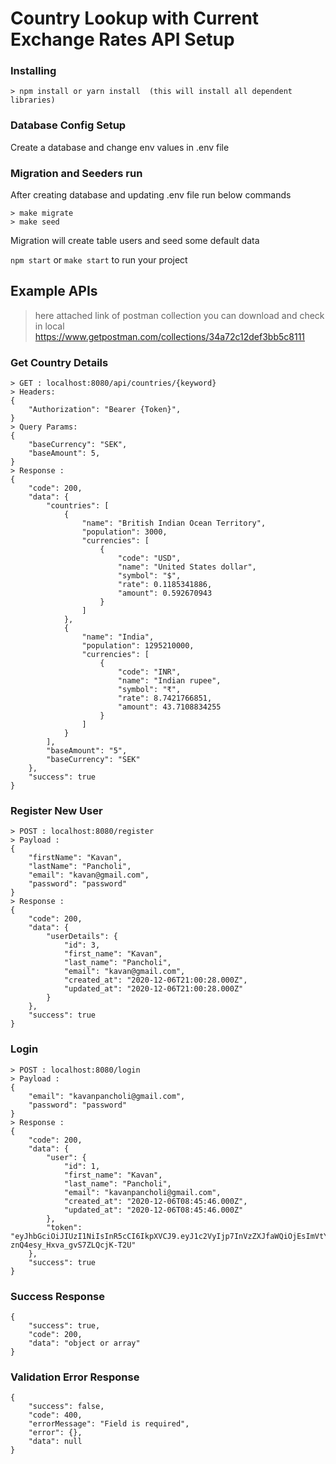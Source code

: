 # Country Lookup with Current Exchange Rates API Setup

### Installing
```
> npm install or yarn install  (this will install all dependent libraries)
```

### Database Config Setup
Create a database and change env values in .env file

### Migration and Seeders run
After creating database and updating .env file run below commands
```
> make migrate
> make seed
```
Migration will create table users and seed some default data

`npm start` or `make start` to run your project 


## Example APIs
>here attached link of postman collection you can download and check in local
>https://www.getpostman.com/collections/34a72c12def3bb5c8111

### Get Country Details
```
> GET : localhost:8080/api/countries/{keyword}
> Headers: 
{
    "Authorization": "Bearer {Token}",
}
> Query Params: 
{
    "baseCurrency": "SEK",
    "baseAmount": 5,
}
> Response : 
{
    "code": 200,
    "data": {
        "countries": [
            {
                "name": "British Indian Ocean Territory",
                "population": 3000,
                "currencies": [
                    {
                        "code": "USD",
                        "name": "United States dollar",
                        "symbol": "$",
                        "rate": 0.1185341886,
                        "amount": 0.592670943
                    }
                ]
            },
            {
                "name": "India",
                "population": 1295210000,
                "currencies": [
                    {
                        "code": "INR",
                        "name": "Indian rupee",
                        "symbol": "₹",
                        "rate": 8.7421766851,
                        "amount": 43.7108834255
                    }
                ]
            }
        ],
        "baseAmount": "5",
        "baseCurrency": "SEK"
    },
    "success": true
}
```
### Register New User
```
> POST : localhost:8080/register
> Payload :
{
    "firstName": "Kavan",
    "lastName": "Pancholi",
    "email": "kavan@gmail.com",
    "password": "password"
}
> Response : 
{
    "code": 200,
    "data": {
        "userDetails": {
            "id": 3,
            "first_name": "Kavan",
            "last_name": "Pancholi",
            "email": "kavan@gmail.com",
            "created_at": "2020-12-06T21:00:28.000Z",
            "updated_at": "2020-12-06T21:00:28.000Z"
        }
    },
    "success": true
}
```
### Login
```
> POST : localhost:8080/login
> Payload :
{
    "email": "kavanpancholi@gmail.com",
    "password": "password"
}
> Response : 
{
    "code": 200,
    "data": {
        "user": {
            "id": 1,
            "first_name": "Kavan",
            "last_name": "Pancholi",
            "email": "kavanpancholi@gmail.com",
            "created_at": "2020-12-06T08:45:46.000Z",
            "updated_at": "2020-12-06T08:45:46.000Z"
        },
        "token": "eyJhbGciOiJIUzI1NiIsInR5cCI6IkpXVCJ9.eyJ1c2VyIjp7InVzZXJfaWQiOjEsImVtYWlsIjoia2F2YW5wYW5jaG9saUBnbWFpbC5jb20iLCJjcmVhdGVkX2F0IjoiMjAyMC0xMi0wNlQwODo0NjoxMC4yNzdaIn0sImlhdCI6MTYwNzI0NDM3MH0.Co6v0Xp1H9IxyUu-znQ4esy_Hxva_gvS7ZLQcjK-T2U"
    },
    "success": true
}
```
### Success Response
```
{
    "success": true,
    "code": 200,
    "data": "object or array"
}
```
### Validation Error Response
```
{
    "success": false,
    "code": 400,
    "errorMessage": "Field is required",
    "error": {},
    "data": null
}
```
